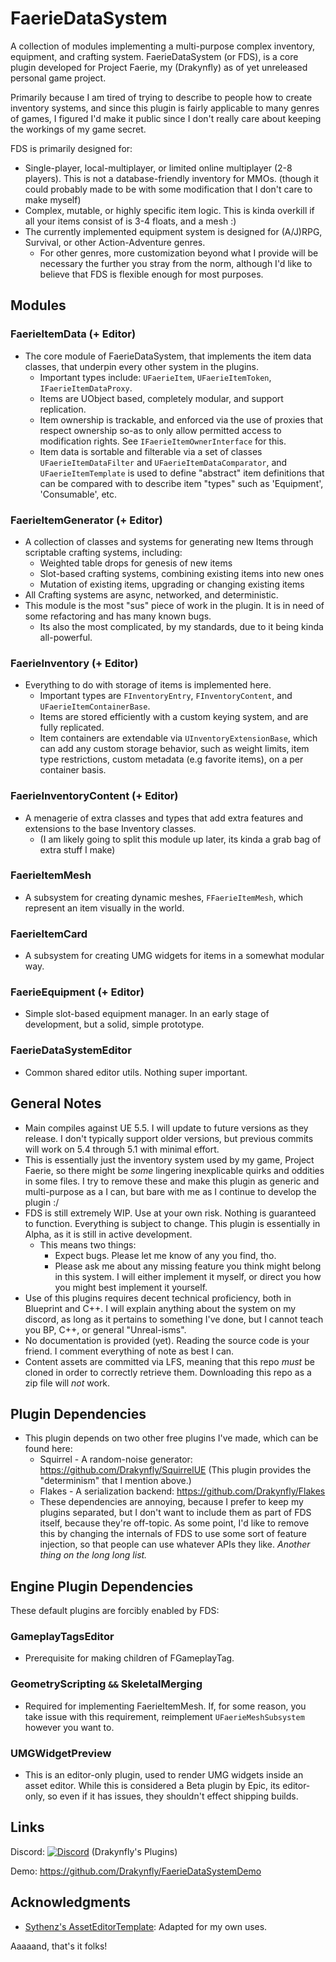 # FaerieDataSystem

A collection of modules implementing a multi-purpose complex inventory, equipment, and crafting system.
FaerieDataSystem (or FDS), is a core plugin developed for Project Faerie, my (Drakynfly) as of yet unreleased personal game project.

Primarily because I am tired of trying to describe to people how to create inventory systems, and since this plugin is fairly applicable to many genres of games, I figured I'd make it public since I don't really care about keeping the workings of my game secret.

FDS is primarily designed for:
- Single-player, local-multiplayer, or limited online multiplayer (2-8 players). This is not a database-friendly inventory for MMOs. (though it could probably made to be with some modification that I don't care to make myself)
- Complex, mutable, or highly specific item logic. This is kinda overkill if all your items consist of is 3-4 floats, and a mesh :)
- The currently implemented equipment system is designed for (A/J)RPG, Survival, or other Action-Adventure genres.
  - For other genres, more customization beyond what I provide will be necessary the further you stray from the norm, although I'd like to believe that FDS is flexible enough for most purposes.

## Modules

### FaerieItemData (+ Editor)
- The core module of FaerieDataSystem, that implements the item data classes, that underpin every other system in the plugins.
  - Important types include: `UFaerieItem`, `UFaerieItemToken`, `IFaerieItemDataProxy`.
  - Items are UObject based, completely modular, and support replication.
  - Item ownership is trackable, and enforced via the use of proxies that respect ownership so-as to only allow permitted access to modification rights. See `IFaerieItemOwnerInterface` for this.
  - Item data is sortable and filterable via a set of classes `UFaerieItemDataFilter` and `UFaerieItemDataComparator`, and `UFaerieItemTemplate` is used to define "abstract" item definitions that can be compared with to describe item "types" such as 'Equipment', 'Consumable', etc.

### FaerieItemGenerator (+ Editor)
- A collection of classes and systems for generating new Items through scriptable crafting systems, including:
  - Weighted table drops for genesis of new items
  - Slot-based crafting systems, combining existing items into new ones
  - Mutation of existing items, upgrading or changing existing items
- All Crafting systems are async, networked, and deterministic.
- This module is the most "sus" piece of work in the plugin. It is in need of some refactoring and has many known bugs.
  - Its also the most complicated, by my standards, due to it being kinda all-powerful.

### FaerieInventory (+ Editor)
- Everything to do with storage of items is implemented here.
  - Important types are `FInventoryEntry`, `FInventoryContent`, and `UFaerieItemContainerBase`.
  - Items are stored efficiently with a custom keying system, and are fully replicated.
  - Item containers are extendable via `UInventoryExtensionBase`, which can add any custom storage behavior, such as weight limits, item type restrictions, custom metadata (e.g favorite items), on a per container basis.

### FaerieInventoryContent (+ Editor)
- A menagerie of extra classes and types that add extra features and extensions to the base Inventory classes.
  - (I am likely going to split this module up later, its kinda a grab bag of extra stuff I make)

### FaerieItemMesh
- A subsystem for creating dynamic meshes, `FFaerieItemMesh`, which represent an item visually in the world.

### FaerieItemCard
- A subsystem for creating UMG widgets for items in a somewhat modular way.

### FaerieEquipment (+ Editor)
- Simple slot-based equipment manager. In an early stage of development, but a solid, simple prototype.

### FaerieDataSystemEditor
- Common shared editor utils. Nothing super important.

## General Notes
- Main compiles against UE 5.5. I will update to future versions as they release. I don't typically support older versions, but previous commits will work on 5.4 through 5.1 with minimal effort.
- This is essentially just the inventory system used by my game, Project Faerie, so there might be *some* lingering inexplicable quirks and oddities in some files. I try to remove these and make this plugin as generic and multi-purpose as a I can, but bare with me as I continue to develop the plugin :/
- FDS is still extremely WIP. Use at your own risk. Nothing is guaranteed to function. Everything is subject to change. This plugin is essentially in Alpha, as it is still in active development.
  - This means two things:
    - Expect bugs. Please let me know of any you find, tho.
    - Please ask me about any missing feature you think might belong in this system. I will either implement it myself, or direct you how you might best implement it yourself.
- Use of this plugins requires decent technical proficiency, both in Blueprint and C++. I will explain anything about the system on my discord, as long as it pertains to something I've done, but I cannot teach you BP, C++, or general "Unreal-isms".
- No documentation is provided (yet). Reading the source code is your friend. I comment everything of note as best I can.
- Content assets are committed via LFS, meaning that this repo *must* be cloned in order to correctly retrieve them. Downloading this repo as a zip file will *not* work.

## Plugin Dependencies

- This plugin depends on two other free plugins I've made, which can be found here:
  - Squirrel - A random-noise generator: https://github.com/Drakynfly/SquirrelUE (This plugin provides the "determinism" that I mention above.)
  - Flakes - A serialization backend: https://github.com/Drakynfly/Flakes
  - These dependencies are annoying, because I prefer to keep my plugins separated, but I don't want to include them as part of FDS itself, because they're off-topic. As some point, I'd like to remove this by changing the internals of FDS to use some sort of feature injection, so that people can use whatever APIs they like. *Another thing on the long long list.*

## Engine Plugin Dependencies
These default plugins are forcibly enabled by FDS:

### GameplayTagsEditor
  - Prerequisite for making children of FGameplayTag.

### GeometryScripting `&&` SkeletalMerging
  - Required for implementing FaerieItemMesh. If, for some reason, you take issue with this requirement, reimplement `UFaerieMeshSubsystem` however you want to.

### UMGWidgetPreview
 - This is an editor-only plugin, used to render UMG widgets inside an asset editor. While this is considered a Beta plugin by Epic, its editor-only, so even if it has issues, they shouldn't effect shipping builds.

## Links
Discord:      [![Discord](https://img.shields.io/discord/996247217314738286.svg?label=&logo=discord&logoColor=ffffff&color=7389D8&labelColor=6A7EC2)](https://discord.gg/AAk9yNwKk8) (Drakynfly's Plugins)

Demo:         https://github.com/Drakynfly/FaerieDataSystemDemo


## Acknowledgments
- [Sythenz's AssetEditorTemplate](https://github.com/Sythenz/AssetEditorTemplate): Adapted for my own uses.


Aaaaand, that's it folks!
